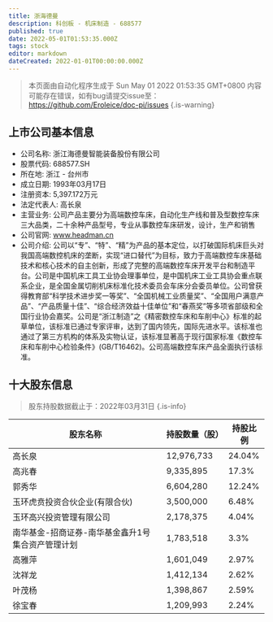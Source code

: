 ```yaml
---
title: 浙海德曼
description: 科创板 - 机床制造 - 688577
published: true
date: 2022-05-01T01:53:35.000Z
tags: stock
editor: markdown
dateCreated: 2022-01-01T00:00:00.000Z
---
```


> 本页面由自动化程序生成于 Sun May 01 2022 01:53:35 GMT+0800
> 内容可能存在错误，如有bug请提交issue至：https://github.com/Eroleice/doc-pi/issues
{.is-warning}

## 上市公司基本信息
- 公司名称: 浙江海德曼智能装备股份有限公司
- 股票代码: 688577.SH
- 所在地: 浙江 - 台州市
- 成立日期: 1993年03月17日
- 注册资本: 5,397.172万元
- 法定代表人: 高长泉
- 主营业务: 公司产品主要分为高端数控车床，自动化生产线和普及型数控车床三大品类，二十余种产品型号，专业从事数控车床研发，设计，生产和销售
- 公司官网: www.headman.cn
- 公司介绍: 公司以“专”、“特”、“精”为产品的基本定位，以打破国际机床巨头对我国高端数控机床的垄断，实现“进口替代”为目标，致力于高端数控车床基础技术和核心技术的自主创新，形成了完整的高端数控车床开发平台和制造平台。公司是中国机床工具工业协会理事单位，是中国机床工业工具协会重点联系企业，是全国金属切削机床标准化技术委员会车床分会委员单位。公司曾获得教育部“科学技术进步奖一等奖”、“全国机械工业质量奖”、“全国用户满意产品”、“产品质量十佳”、“综合经济效益十佳单位”和“春燕奖”等多项省部级和全国行业协会嘉奖。公司是“浙江制造”之《精密数控车床和车削中心》标准的起草单位，该标准已通过专家评审，达到了国内领先，国际先进水平。该标准也通过了第三方机构的体系及实物认证，该标准显著高于现行国家标准《数控车床和车削中心检验条件》(GB/T16462)。公司高端数控车床产品全面执行该标准。


## 十大股东信息
> 股东持股数据截止于：2022年03月31日
{.is-info}

| 股东名称 | 持股数量（股） | 持股比例 |
| --- | --- | --- |
| 高长泉 | 12,976,733 | 24.04% |
| 高兆春 | 9,335,895 | 17.3% |
| 郭秀华 | 6,604,280 | 12.24% |
| 玉环虎贲投资合伙企业(有限合伙) | 3,500,000 | 6.48% |
| 玉环高兴投资管理有限公司 | 2,178,375 | 4.04% |
| 南华基金-招商证券-南华基金鑫升1号集合资产管理计划 | 1,783,518 | 3.3% |
| 高雅萍 | 1,601,049 | 2.97% |
| 沈祥龙 | 1,412,134 | 2.62% |
| 叶茂杨 | 1,398,867 | 2.59% |
| 徐宝春 | 1,209,993 | 2.24% |





